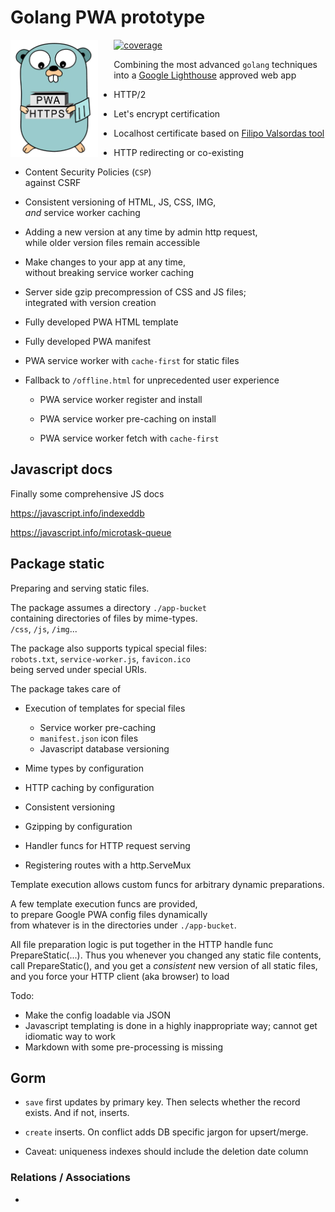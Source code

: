 # Golang PWA prototype

<img src="./app-bucket/img/mascot.webp" style="float: left; width:20%; min-width: 140px; max-width: 20%; margin-right:5%; margin-bottom: 2%;"> 

[![coverage](https://github.com/pbberlin/go-pwa/actions/workflows/codecov.yml/badge.svg)](https://github.com/pbberlin/go-pwa/actions/workflows/codecov.yml)

Combining the most advanced `golang` techniques  
into a [Google Lighthouse](https://github.com/GoogleChrome/Lighthouse) approved web app

* HTTP/2

* Let's encrypt certification

* Localhost certificate based on [Filipo Valsordas tool](https://github.com/FiloSottile/mkcert)

* HTTP redirecting or co-existing

* Content Security Policies (`CSP`)  
  against CSRF

* Consistent versioning of HTML, JS, CSS, IMG,  
  _and_ service worker caching

* Adding a new version at any time by admin http request,  
  while older version files remain accessible

* Make changes to your app at any time,  
  without breaking service worker caching

* Server side gzip precompression of CSS and JS files;  
  integrated with version creation

* Fully developed PWA HTML template

* Fully developed PWA manifest

* PWA service worker with `cache-first` for static files

* Fallback to `/offline.html` for unprecedented user experience

  * PWA service worker register and install

  * PWA service worker pre-caching on install

  * PWA service worker fetch with `cache-first`

## Javascript docs

Finally some comprehensive JS docs

<https://javascript.info/indexeddb>

<https://javascript.info/microtask-queue>

## Package static

Preparing and serving static files.  

The package assumes a directory `./app-bucket`  
containing directories of files by mime-types.  
`/css`, `/js`, `/img`...

The package also supports typical special files:  
`robots.txt`, `service-worker.js`, `favicon.ico`  
being served under special URIs.

The package takes care of

* Execution of templates for special files
  * Service worker pre-caching
  * `manifest.json` icon files
  * Javascript database versioning

* Mime types by configuration
* HTTP caching by configuration

* Consistent versioning

* Gzipping by configuration
* Handler funcs for HTTP request serving
* Registering routes with a http.ServeMux

Template execution allows custom funcs for arbitrary dynamic preparations.

A few template execution funcs are provided,  
to prepare Google PWA config files dynamically  
from whatever is in the directories under `./app-bucket`.

All file preparation logic is put together in the HTTP handle func PrepareStatic(...).
Thus you whenever you changed any static file contents,
call PrepareStatic(), and you get a _consistent_ new version of all static files,
and you force your HTTP client (aka browser) to load

Todo:

* Make the config loadable via JSON
* Javascript templating is done in a highly inappropriate way; cannot get idiomatic way to work
* Markdown with some pre-processing is missing

## Gorm

* `save` first updates by primary key. Then selects whether the record exists. And if not, inserts.

* `create` inserts. On conflict adds DB specific jargon for upsert/merge. 

* Caveat: uniqueness indexes should include the deletion date column

### Relations / Associations

* 